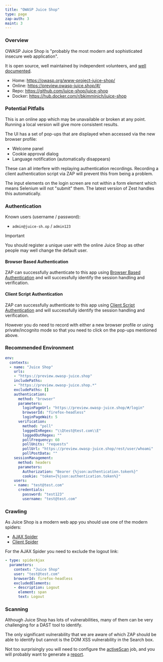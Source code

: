 ```yaml
---
title: "OWASP Juice Shop"
type: page
zap-auth: 3
maint: 3
---
```


### Overview

OWASP Juice Shop is "probably the most modern and sophisticated insecure web application".

It is open source, well maintained by independent volunteers, and [well documented](https://help.owasp-juice.shop/).

* Home: https://owasp.org/www-project-juice-shop/
* Online: https://preview.owasp-juice.shop/#/
* Repo: https://github.com/juice-shop/juice-shop
* Docker: https://hub.docker.com/r/bkimminich/juice-shop

### Potential Pitfalls

This is an online app which may be unavailable or broken at any point.
Running a local version will give more consistent results.

The UI has a set of pop-ups that are displayed when accessed via the new browser profile:

* Welcome panel
* Cookie approval dialog
* Language notification (automatically disappears)

These can all interfere with replaying authentication recordings. Recording a client authentication script via ZAP will prevent this from being a problem.

The input elements on the login screen are not within a form element which means Selenium will not "submit" them.
The latest version of Zest handles this automatically.

### Authentication

Known users (username / password):

* `admin@juice-sh.op` / `admin123`

> [!IMPORTANT]
> You should register a unique user with the online Juice Shop as other people may well change the default user.

#### Browser Based Authentication

ZAP can successfully authenticate to this app using 
[Browser Based Authentication](/docs/desktop/addons/authentication-helper/browser-auth/) 
and will successfully identify the session handling and verification.

#### Client Script Authentication

ZAP can successfully authenticate to this app using 
[Client Script Authentication](/docs/desktop/addons/authentication-helper/client-script/) 
and will successfully identify the session handling and verification.

However you do need to record with either a new browser profile or using private/incognito mode so that you need to click
on the pop-ups mentioned above.

### Recommended Environment

```yaml
env:
  contexts:
  - name: "Juice Shop"
    urls:
    - "https://preview.owasp-juice.shop"
    includePaths:
    - "https://preview.owasp-juice.shop.*"
    excludePaths: [] 
    authentication:
      method: "browser"
      parameters:
        loginPageUrl: "https://preview.owasp-juice.shop/#/login"
        browserId: "firefox-headless"
        loginPageWait: 5
      verification:
        method: "poll"
        loggedInRegex: "\\Qtest@test.com\\E"
        loggedOutRegex: ""
        pollFrequency: 60
        pollUnits: "requests"
        pollUrl: "https://preview.owasp-juice.shop/rest/user/whoami"
        pollPostData: ""
    sessionManagement:
      method: headers
      parameters:
        Authorization: "Bearer {%json:authentication.token%}"
        cookie: "token={%json:authentication.token%}"
    users:
    - name: "test@test.com"
      credentials:
        password: "test123"
        username: "test@test.com"
```

### Crawling

As Juice Shop is a modern web app you should use one of the modern spiders:

* [AJAX Spider](/docs/desktop/addons/ajax-spider/)
* [Client Spider](/docs/desktop/addons/client-side-integration/spider/)

For the AJAX Spider you need to exclude the logout link:

``` yaml
- type: spiderAjax
  parameters:
    context: "Juice Shop"
    user: "test@test.com"
    browserId: firefox-headless
    excludedElements:
    - description: Logout
      element: span
      text: Logout
 ```

### Scanning

Although Juice Shop has lots of vulnerabilities, many of them can be very challenging for a DAST tool to identify.

The only significant vulnerability that we are aware of which ZAP should be able to identify but cannot is the DOM XSS vulnerability in the Search box.

Not too surprisingly you will need to configure the [activeScan](/docs/desktop/addons/automation-framework/job-ascan/) job, and you will probably want to generate a [report](/docs/desktop/addons/report-generation/automation/).